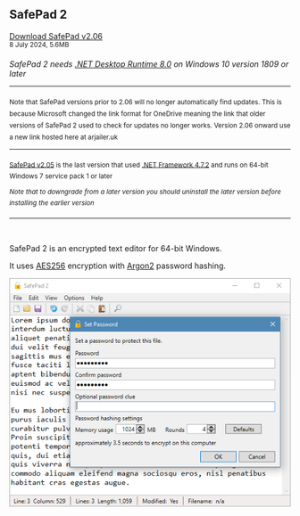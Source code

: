 ## SafePad 2

[Download SafePad v2.06](https://github.com/Arjailer/arjailer.github.io/releases/download/SafePad-2/SafePad.2.Setup.exe)
<br />
<sup>8 July 2024, 5.6MB</sup>

_SafePad 2 needs [.NET Desktop Runtime 8.0](https://dotnet.microsoft.com/en-us/download/dotnet/8.0#runtime-desktop-8.0.2) on Windows 10 version 1809 or later_

---

<sub>Note that SafePad versions prior to 2.06 will no longer automatically find updates. This is because Microsoft changed the link format for OneDrive meaning the link that older versions of SafePad 2 used to check for updates no longer works. Version 2.06 onward use a new link hosted here at arjailer.uk</sub>

---

<sub>[SafePad v2.05](https://github.com/Arjailer/arjailer.github.io/releases/download/SafePad-2-dotnet-4/SafePad.2.Setup.v2.05.exe) is the last version that used [.NET Framework 4.7.2](https://dotnet.microsoft.com/download/dotnet-framework) and runs on 64-bit Windows 7 service pack 1 or later</sub>

<sup>_Note that to downgrade from a later version you should uninstall the later version before installing the earlier version_</sup>

---

<br />

SafePad 2 is an encrypted text editor for 64-bit Windows.

It uses [AES256](https://en.wikipedia.org/wiki/Advanced_Encryption_Standard) encryption with [Argon2](https://en.wikipedia.org/wiki/Argon2) password hashing.

![SafePad 2 screenshot](SafePad2.png)
